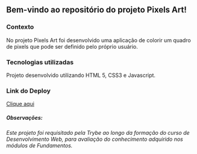 ## **Bem-vindo ao repositório do projeto Pixels Art!**

### Contexto
No projeto Pixels Art foi desenvolvido uma aplicação de colorir um quadro de pixels que pode ser definido pelo próprio usuário.

### Tecnologias utilizadas
Projeto desenvolvido utilizando HTML 5, CSS3 e Javascript.

### Link do Deploy
<a href="https://pixels-arts-miyukishii.netlify.app/">Clique aqui</a>

##### Observações:
###### Este projeto foi requisitado pela Trybe ao longo da formação do curso de Desenvolvimento Web, para avaliação do conhecimento adquirido nos módulos de Fundamentos.

